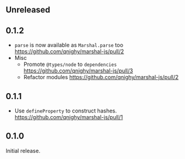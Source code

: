 ## Unreleased

## 0.1.2

- `parse` is now available as `Marshal.parse` too https://github.com/qnighy/marshal-js/pull/2
- Misc
  - Promote `@types/node` to `dependencies` https://github.com/qnighy/marshal-js/pull/3
  - Refactor modules https://github.com/qnighy/marshal-js/pull/2

## 0.1.1

- Use `defineProperty` to construct hashes. https://github.com/qnighy/marshal-js/pull/1

## 0.1.0

Initial release.
